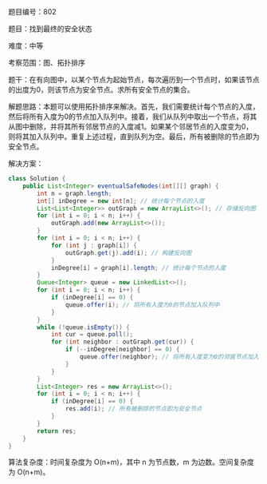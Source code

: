 题目编号：802

题目：找到最终的安全状态

难度：中等

考察范围：图、拓扑排序

题干：在有向图中，以某个节点为起始节点，每次遍历到一个节点时，如果该节点的出度为0，则该节点为安全节点。求所有安全节点的集合。

解题思路：本题可以使用拓扑排序来解决。首先，我们需要统计每个节点的入度，然后将所有入度为0的节点加入队列中。接着，我们从队列中取出一个节点，将其从图中删除，并将其所有邻居节点的入度减1。如果某个邻居节点的入度变为0，则将其加入队列中。重复上述过程，直到队列为空。最后，所有被删除的节点即为安全节点。

解决方案：

```java
class Solution {
    public List<Integer> eventualSafeNodes(int[][] graph) {
        int n = graph.length;
        int[] inDegree = new int[n]; // 统计每个节点的入度
        List<List<Integer>> outGraph = new ArrayList<>(); // 存储反向图
        for (int i = 0; i < n; i++) {
            outGraph.add(new ArrayList<>());
        }
        for (int i = 0; i < n; i++) {
            for (int j : graph[i]) {
                outGraph.get(j).add(i); // 构建反向图
            }
            inDegree[i] = graph[i].length; // 统计每个节点的入度
        }
        Queue<Integer> queue = new LinkedList<>();
        for (int i = 0; i < n; i++) {
            if (inDegree[i] == 0) {
                queue.offer(i); // 将所有入度为0的节点加入队列中
            }
        }
        while (!queue.isEmpty()) {
            int cur = queue.poll();
            for (int neighbor : outGraph.get(cur)) {
                if (--inDegree[neighbor] == 0) {
                    queue.offer(neighbor); // 将所有入度变为0的邻居节点加入队列中
                }
            }
        }
        List<Integer> res = new ArrayList<>();
        for (int i = 0; i < n; i++) {
            if (inDegree[i] == 0) {
                res.add(i); // 所有被删除的节点即为安全节点
            }
        }
        return res;
    }
}
```

算法复杂度：时间复杂度为 O(n+m)，其中 n 为节点数，m 为边数。空间复杂度为 O(n+m)。
